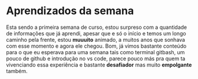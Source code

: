 # Aprendizados da semana
 
 Esta sendo a primeira semana de curso, estou surpreso com a quantidade de informações que já aprendi, apesar que e só o início e temos um longo caminho pela frente, estou **muuuito** animado, a muitos anos que sonhava com esse momento e agora ele chegou. Bom, já vimos bastante conteúdo para o que eu esperava para uma semana tais como terminal gitbash, um pouco de github e introdução no vs code, parece pouco más pra quem ta vivenciando essa experiência e bastante **desafiador** mas muito **empolgante** também.
